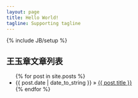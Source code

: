 ```yaml
---
layout: page
title: Hello World!
tagline: Supporting tagline
---
```

{% include JB/setup %}

王玉章文章列表
--------------


<ul class="posts">
  {% for post in site.posts %}
    <li><span>{{ post.date | date_to_string }}</span> &raquo; <a href="{{ BASE_PATH }}{{ post.url }}">{{ post.title }}</a></li>
  {% endfor %}
</ul>

